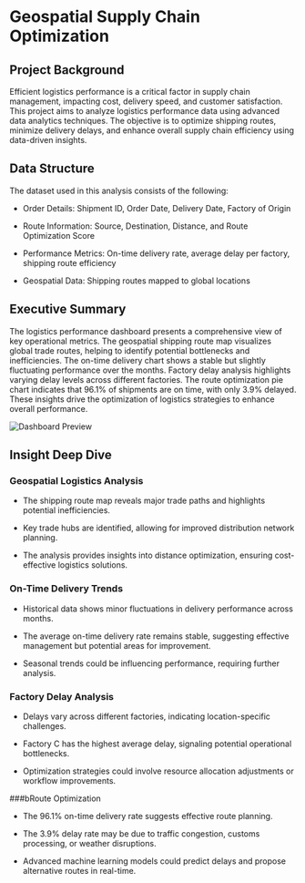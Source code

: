 # Geospatial Supply Chain Optimization

## Project Background

Efficient logistics performance is a critical factor in supply chain management, impacting cost, delivery speed, and customer satisfaction. This project aims to analyze logistics performance data using advanced data analytics techniques. The objective is to optimize shipping routes, minimize delivery delays, and enhance overall supply chain efficiency using data-driven insights.


## Data Structure

The dataset used in this analysis consists of the following:

* Order Details: Shipment ID, Order Date, Delivery Date, Factory of Origin

* Route Information: Source, Destination, Distance, and Route Optimization Score

* Performance Metrics: On-time delivery rate, average delay per factory, shipping route efficiency

* Geospatial Data: Shipping routes mapped to global locations

## Executive Summary

The logistics performance dashboard presents a comprehensive view of key operational metrics. The geospatial shipping route map visualizes global trade routes, helping to identify potential bottlenecks and inefficiencies. The on-time delivery chart shows a stable but slightly fluctuating performance over the months. Factory delay analysis highlights varying delay levels across different factories. The route optimization pie chart indicates that 96.1% of shipments are on time, with only 3.9% delayed. These insights drive the optimization of logistics strategies to enhance overall performance.

![Dashboard Preview](https://github.com/Gifty44/Supply-Project/raw/main/Supply_dashboard.png)



## Insight Deep Dive

### Geospatial Logistics Analysis

* The shipping route map reveals major trade paths and highlights potential inefficiencies.

* Key trade hubs are identified, allowing for improved distribution network planning.

* The analysis provides insights into distance optimization, ensuring cost-effective logistics solutions.

### On-Time Delivery Trends

* Historical data shows minor fluctuations in delivery performance across months.

* The average on-time delivery rate remains stable, suggesting effective management but potential areas for improvement.

* Seasonal trends could be influencing performance, requiring further analysis.

### Factory Delay Analysis

* Delays vary across different factories, indicating location-specific challenges.

* Factory C has the highest average delay, signaling potential operational bottlenecks.

* Optimization strategies could involve resource allocation adjustments or workflow improvements.

###bRoute Optimization

* The 96.1% on-time delivery rate suggests effective route planning.

* The 3.9% delay rate may be due to traffic congestion, customs processing, or weather disruptions.

* Advanced machine learning models could predict delays and propose alternative routes in real-time.



